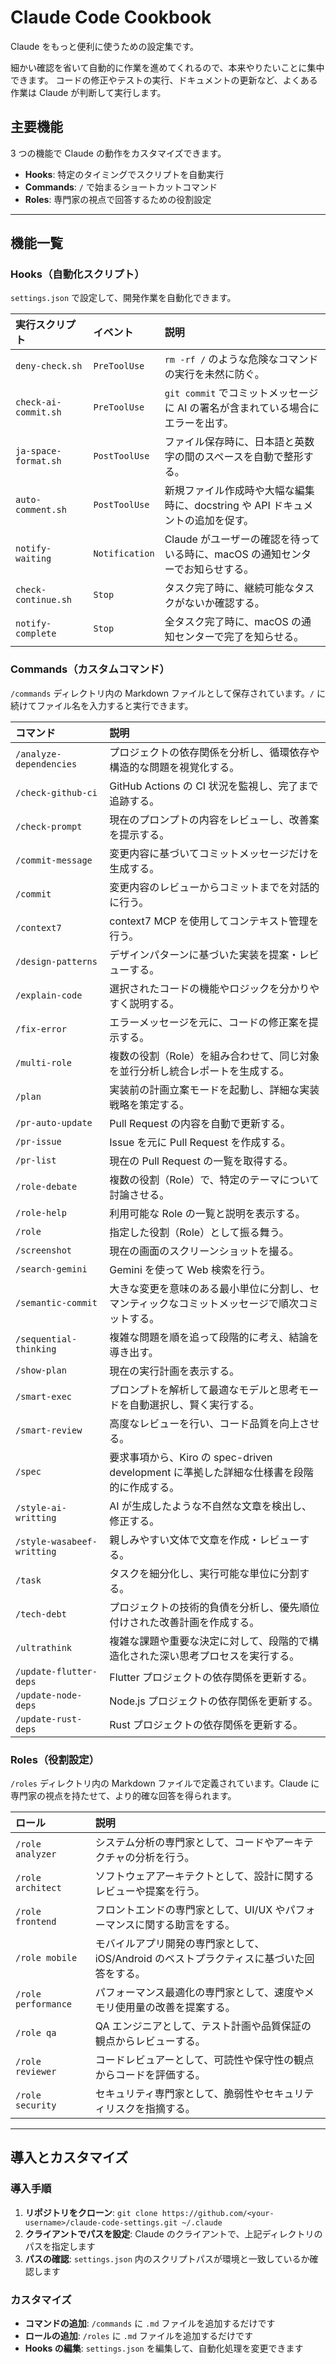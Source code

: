 # Claude Code Cookbook

Claude をもっと便利に使うための設定集です。

細かい確認を省いて自動的に作業を進めてくれるので、本来やりたいことに集中できます。
コードの修正やテストの実行、ドキュメントの更新など、よくある作業は Claude が判断して実行します。

## 主要機能

3 つの機能で Claude の動作をカスタマイズできます。

- **Hooks**: 特定のタイミングでスクリプトを自動実行
- **Commands**: `/` で始まるショートカットコマンド
- **Roles**: 専門家の視点で回答するための役割設定

---

## 機能一覧

### Hooks（自動化スクリプト）

`settings.json` で設定して、開発作業を自動化できます。

| 実行スクリプト | イベント | 説明 |
| :--- | :--- | :--- |
| `deny-check.sh` | `PreToolUse` | `rm -rf /` のような危険なコマンドの実行を未然に防ぐ。 |
| `check-ai-commit.sh` | `PreToolUse` | `git commit` でコミットメッセージに AI の署名が含まれている場合にエラーを出す。 |
| `ja-space-format.sh` | `PostToolUse` | ファイル保存時に、日本語と英数字の間のスペースを自動で整形する。 |
| `auto-comment.sh` | `PostToolUse` | 新規ファイル作成時や大幅な編集時に、docstring や API ドキュメントの追加を促す。 |
| `notify-waiting` | `Notification` | Claude がユーザーの確認を待っている時に、macOS の通知センターでお知らせする。 |
| `check-continue.sh` | `Stop` | タスク完了時に、継続可能なタスクがないか確認する。 |
| `notify-complete` | `Stop` | 全タスク完了時に、macOS の通知センターで完了を知らせる。 |

### Commands（カスタムコマンド）

`/commands` ディレクトリ内の Markdown ファイルとして保存されています。`/` に続けてファイル名を入力すると実行できます。

| コマンド | 説明 |
| :--- | :--- |
| `/analyze-dependencies` | プロジェクトの依存関係を分析し、循環依存や構造的な問題を視覚化する。 |
| `/check-github-ci` | GitHub Actions の CI 状況を監視し、完了まで追跡する。 |
| `/check-prompt` | 現在のプロンプトの内容をレビューし、改善案を提示する。 |
| `/commit-message` | 変更内容に基づいてコミットメッセージだけを生成する。 |
| `/commit` | 変更内容のレビューからコミットまでを対話的に行う。 |
| `/context7` | context7 MCP を使用してコンテキスト管理を行う。 |
| `/design-patterns` | デザインパターンに基づいた実装を提案・レビューする。 |
| `/explain-code` | 選択されたコードの機能やロジックを分かりやすく説明する。 |
| `/fix-error` | エラーメッセージを元に、コードの修正案を提示する。 |
| `/multi-role` | 複数の役割（Role）を組み合わせて、同じ対象を並行分析し統合レポートを生成する。 |
| `/plan` | 実装前の計画立案モードを起動し、詳細な実装戦略を策定する。 |
| `/pr-auto-update` | Pull Request の内容を自動で更新する。 |
| `/pr-issue` | Issue を元に Pull Request を作成する。 |
| `/pr-list` | 現在の Pull Request の一覧を取得する。 |
| `/role-debate` | 複数の役割（Role）で、特定のテーマについて討論させる。 |
| `/role-help` | 利用可能な Role の一覧と説明を表示する。 |
| `/role` | 指定した役割（Role）として振る舞う。 |
| `/screenshot` | 現在の画面のスクリーンショットを撮る。 |
| `/search-gemini` | Gemini を使って Web 検索を行う。 |
| `/semantic-commit` | 大きな変更を意味のある最小単位に分割し、セマンティックなコミットメッセージで順次コミットする。 |
| `/sequential-thinking` | 複雑な問題を順を追って段階的に考え、結論を導き出す。 |
| `/show-plan` | 現在の実行計画を表示する。 |
| `/smart-exec` | プロンプトを解析して最適なモデルと思考モードを自動選択し、賢く実行する。 |
| `/smart-review` | 高度なレビューを行い、コード品質を向上させる。 |
| `/spec` | 要求事項から、Kiro の spec-driven development に準拠した詳細な仕様書を段階的に作成する。 |
| `/style-ai-writting` | AI が生成したような不自然な文章を検出し、修正する。 |
| `/style-wasabeef-writting` | 親しみやすい文体で文章を作成・レビューする。 |
| `/task` | タスクを細分化し、実行可能な単位に分割する。 |
| `/tech-debt` | プロジェクトの技術的負債を分析し、優先順位付けされた改善計画を作成する。 |
| `/ultrathink` | 複雑な課題や重要な決定に対して、段階的で構造化された深い思考プロセスを実行する。 |
| `/update-flutter-deps` | Flutter プロジェクトの依存関係を更新する。 |
| `/update-node-deps` | Node.js プロジェクトの依存関係を更新する。 |
| `/update-rust-deps` | Rust プロジェクトの依存関係を更新する。 |

### Roles（役割設定）

`/roles` ディレクトリ内の Markdown ファイルで定義されています。Claude に専門家の視点を持たせて、より的確な回答を得られます。

| ロール | 説明 |
| :--- | :--- |
| `/role analyzer` | システム分析の専門家として、コードやアーキテクチャの分析を行う。 |
| `/role architect` | ソフトウェアアーキテクトとして、設計に関するレビューや提案を行う。 |
| `/role frontend` | フロントエンドの専門家として、UI/UX やパフォーマンスに関する助言をする。 |
| `/role mobile` | モバイルアプリ開発の専門家として、iOS/Android のベストプラクティスに基づいた回答をする。 |
| `/role performance` | パフォーマンス最適化の専門家として、速度やメモリ使用量の改善を提案する。 |
| `/role qa` | QA エンジニアとして、テスト計画や品質保証の観点からレビューする。 |
| `/role reviewer` | コードレビュアーとして、可読性や保守性の観点からコードを評価する。 |
| `/role security` | セキュリティ専門家として、脆弱性やセキュリティリスクを指摘する。 |

---

## 導入とカスタマイズ

### 導入手順

1. **リポジトリをクローン**: `git clone https://github.com/<your-username>/claude-code-settings.git ~/.claude`
2. **クライアントでパスを設定**: Claude のクライアントで、上記ディレクトリのパスを指定します
3. **パスの確認**: `settings.json` 内のスクリプトパスが環境と一致しているか確認します

### カスタマイズ

- **コマンドの追加**: `/commands` に `.md` ファイルを追加するだけです
- **ロールの追加**: `/roles` に `.md` ファイルを追加するだけです
- **Hooks の編集**: `settings.json` を編集して、自動化処理を変更できます
